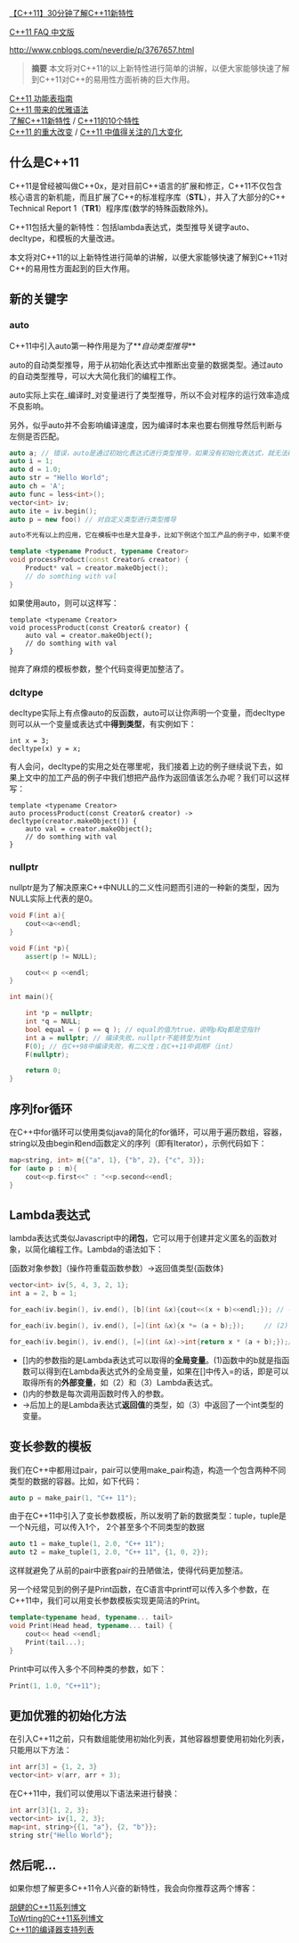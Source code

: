 [【C++11】30分钟了解C++11新特性](http://my.oschina.net/wangxuanyihaha/blog/183151)

[C++11 FAQ 中文版](https://www.gitbook.com/book/wizardforcel/cpp-11-faq)

http://www.cnblogs.com/neverdie/p/3767657.html

> **摘要**
> 本文将对C++11的以上新特性进行简单的讲解，以便大家能够快速了解到C++11对C++的易用性方面祈祷的巨大作用。

[C++11 功能表指南](https://msdn.microsoft.com/zh-cn/library/hh567368.aspx)  
[C++11 带来的优雅语法](www.cnblogs.com/me115/p/4800777.html)  
[了解C++11新特性](www.cnblogs.com/neverdie/p/3767657.html) / [C++11的10个特性](http://blog.jobbole.com/44015/)  
[C++11 的重大改变](https://www.devbean.net/2012/11/biggest-changes-in-c11/) / [C++11 中值得关注的几大变化](coolshell.cn/articles/5265.html)  

## 什么是C++11
C++11是曾经被叫做C++0x，是对目前C++语言的扩展和修正，C++11不仅包含核心语言的新机能，而且扩展了C++的标准程序库（**STL**），并入了大部分的C++ Technical Report 1（**TR1**）程序库(数学的特殊函数除外)。

C++11包括大量的新特性：包括lambda表达式，类型推导关键字auto、decltype，和模板的大量改进。

本文将对C++11的以上新特性进行简单的讲解，以便大家能够快速了解到C++11对C++的易用性方面起到的巨大作用。

## 新的关键字
### auto
C++11中引入auto第一种作用是为了**_自动类型推导_**

auto的自动类型推导，用于从初始化表达式中推断出变量的数据类型。通过auto的自动类型推导，可以大大简化我们的编程工作。

auto实际上实在_编译时_对变量进行了类型推导，所以不会对程序的运行效率造成不良影响。

另外，似乎auto并不会影响编译速度，因为编译时本来也要右侧推导然后判断与左侧是否匹配。

```cpp
auto a; // 错误，auto是通过初始化表达式进行类型推导，如果没有初始化表达式，就无法确定a的类型
auto i = 1;
auto d = 1.0;
auto str = "Hello World";
auto ch = 'A';
auto func = less<int>();
vector<int> iv;
auto ite = iv.begin();
auto p = new foo() // 对自定义类型进行类型推导

auto不光有以上的应用，它在模板中也是大显身手，比如下例这个加工产品的例子中，如果不使用auto就必须声明Product这一模板参数：

template <typename Product, typename Creator>
void processProduct(const Creator& creator) {
    Product* val = creator.makeObject();
    // do somthing with val
}
```

如果使用auto，则可以这样写：

	template <typename Creator>
	void processProduct(const Creator& creator) {
	    auto val = creator.makeObject();
	    // do somthing with val
	}

抛弃了麻烦的模板参数，整个代码变得更加整洁了。

### dcltype
decltype实际上有点像auto的反函数，auto可以让你声明一个变量，而decltype则可以从一个变量或表达式中**得到类型**，有实例如下：

	int x = 3;
	decltype(x) y = x;

有人会问，decltype的实用之处在哪里呢，我们接着上边的例子继续说下去，如果上文中的加工产品的例子中我们想把产品作为返回值该怎么办呢？我们可以这样写：

	template <typename Creator>
	auto processProduct(const Creator& creator) -> decltype(creator.makeObject()) {
	    auto val = creator.makeObject();
	    // do somthing with val
	}

### nullptr
nullptr是为了解决原来C++中NULL的二义性问题而引进的一种新的类型，因为NULL实际上代表的是0。

```cpp
void F(int a){
    cout<<a<<endl;
}

void F(int *p){
    assert(p != NULL);

    cout<< p <<endl;
}

int main(){

    int *p = nullptr;
    int *q = NULL;
    bool equal = ( p == q ); // equal的值为true，说明p和q都是空指针
    int a = nullptr; // 编译失败，nullptr不能转型为int
    F(0); // 在C++98中编译失败，有二义性；在C++11中调用F（int）
    F(nullptr);

    return 0;
}
```

## 序列for循环
在C++中for循环可以使用类似java的简化的for循环，可以用于遍历数组，容器，string以及由begin和end函数定义的序列（即有Iterator），示例代码如下：

```cpp
map<string, int> m{{"a", 1}, {"b", 2}, {"c", 3}};
for (auto p : m){
    cout<<p.first<<" : "<<p.second<<endl;
}
```

## Lambda表达式

lambda表达式类似Javascript中的**闭包**，它可以用于创建并定义匿名的函数对象，以简化编程工作。Lambda的语法如下：

[函数对象参数]（操作符重载函数参数）->返回值类型{函数体}

```cpp
vector<int> iv{5, 4, 3, 2, 1};
int a = 2, b = 1;

for_each(iv.begin(), iv.end(), [b](int &x){cout<<(x + b)<<endl;}); // (1)

for_each(iv.begin(), iv.end(), [=](int &x){x *= (a + b);});     // (2)

for_each(iv.begin(), iv.end(), [=](int &x)->int{return x * (a + b);});// (3)
```

- []内的参数指的是Lambda表达式可以取得的**全局变量**。(1)函数中的b就是指函数可以得到在Lambda表达式外的全局变量，如果在[]中传入=的话，即是可以取得所有的**外部变量**，如（2）和（3）Lambda表达式。  
- ()内的参数是每次调用函数时传入的参数。  
- ->后加上的是Lambda表达式**返回值**的类型，如（3）中返回了一个int类型的变量。  

## 变长参数的模板

我们在C++中都用过pair，pair可以使用make_pair构造，构造一个包含两种不同类型的数据的容器。比如，如下代码：

```cpp
auto p = make_pair(1, "C++ 11");
```

由于在C++11中引入了变长参数模板，所以发明了新的数据类型：tuple，tuple是一个N元组，可以传入1个， 2个甚至多个不同类型的数据

```cpp
auto t1 = make_tuple(1, 2.0, "C++ 11");
auto t2 = make_tuple(1, 2.0, "C++ 11", {1, 0, 2});
```

这样就避免了从前的pair中嵌套pair的丑陋做法，使得代码更加整洁。

另一个经常见到的例子是Print函数，在C语言中printf可以传入多个参数，在C++11中，我们可以用变长参数模板实现更简洁的Print。
 
```cpp
template<typename head, typename... tail>
void Print(Head head, typename... tail) {
    cout<< head <<endl;
    Print(tail...);
}
``` 

Print中可以传入多个不同种类的参数，如下：

```cpp
Print(1, 1.0, "C++11");
```

## 更加优雅的初始化方法
在引入C++11之前，只有数组能使用初始化列表，其他容器想要使用初始化列表，只能用以下方法：

```cpp
int arr[3] = {1, 2, 3}
vector<int> v(arr, arr + 3);
```

在C++11中，我们可以使用以下语法来进行替换：

```cpp
int arr[3]{1, 2, 3};
vector<int> iv{1, 2, 3};
map<int, string>{{1, "a"}, {2, "b"}};
string str{"Hello World"};
```

## 然后呢…
如果你想了解更多C++11令人兴奋的新特性，我会向你推荐这两个博客：

[胡健的C++11系列博文](http://www.cnblogs.com/hujian/archive/2012/12/10/2810813.html)  
[ToWrting的C++11系列博文](http://towriting.com/blog/2013/08/01/what-is-cpp11/)  
[C++11的编译器支持列表](http://cpprocks.com/c11-compiler-support-shootout-visual-studio-gcc-clang-intel/)

